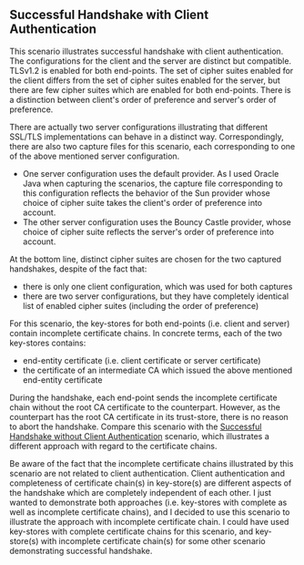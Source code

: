 ## Successful Handshake with Client Authentication
This scenario illustrates successful handshake with client authentication. The configurations for the client and the server are distinct but compatible. TLSv1.2 is enabled for both end-points. The set of cipher suites enabled for the client differs from the set of cipher suites enabled for the server, but there are few cipher suites which are enabled for both end-points. There is a distinction between client's order of preference and server's order of preference. 

There are actually two server configurations illustrating that different SSL/TLS implementations can behave in a distinct way. Correspondingly, there are also two capture files for this scenario, each corresponding to one of the above mentioned server configuration.

- One server configuration uses the default provider. As I used Oracle Java when capturing the scenarios, the capture file corresponding to this configuration reflects the behavior of the Sun provider whose choice of cipher suite takes the client's order of preference into account.
- The other server configuration uses the Bouncy Castle provider, whose choice of cipher suite reflects the server's order of preference into account.

At the bottom line, distinct cipher suites are chosen for the two captured handshakes, despite of the fact that:

- there is only one client configuration, which was used for both captures
- there are two server configurations, but they have completely identical list of enabled cipher suites (including the order of preference)

For this scenario, the key-stores for both end-points (i.e. client and server) contain incomplete certificate chains. In concrete terms, each of the two key-stores contains:

- end-entity certificate (i.e. client certificate or server certificate)
- the certificate of an intermediate CA which issued the above mentioned end-entity certificate

During the handshake, each end-point sends the incomplete certificate chain without the root CA certificate to the counterpart. However, as the counterpart has the root CA certificate in its trust-store, there is no reason to abort the handshake. Compare this scenario with the [Successful Handshake without Client Authentication](../Successful_Handshake_without_Client_Authentication) scenario, which illustrates a different approach with regard to the certificate chains.

Be aware of the fact that the incomplete certificate chains illustrated by this scenario are not related to client authentication. Client authentication and completeness of certificate chain(s) in key-store(s) are different aspects of the handshake which are completely independent of each other. I just wanted to demonstrate both approaches (i.e. key-stores with complete as well as incomplete certificate chains), and I decided to use this scenario to illustrate the approach with incomplete certificate chain. I could have used key-stores with complete certificate chains for this scenario, and key-store(s) with incomplete certificate chain(s) for some other scenario demonstrating successful handshake.